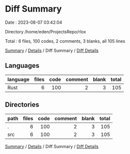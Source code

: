 # Diff Summary

Date : 2023-08-07 03:42:04

Directory /home/eden/ProjectsRepo/rlox

Total : 6 files,  100 codes, 2 comments, 3 blanks, all 105 lines

[Summary](results.md) / [Details](details.md) / Diff Summary / [Diff Details](diff-details.md)

## Languages
| language | files | code | comment | blank | total |
| :--- | ---: | ---: | ---: | ---: | ---: |
| Rust | 6 | 100 | 2 | 3 | 105 |

## Directories
| path | files | code | comment | blank | total |
| :--- | ---: | ---: | ---: | ---: | ---: |
| . | 6 | 100 | 2 | 3 | 105 |
| src | 6 | 100 | 2 | 3 | 105 |

[Summary](results.md) / [Details](details.md) / Diff Summary / [Diff Details](diff-details.md)
